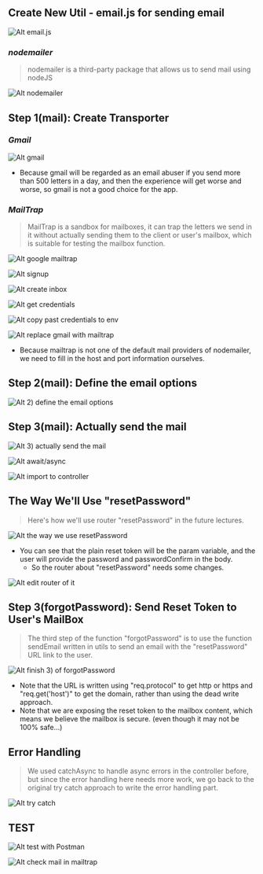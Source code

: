 ## **Create New Util - email.js for sending email**

![Alt email.js](pic/01.jpg)

### _nodemailer_

> nodemailer is a third-party package that allows us to send mail using nodeJS

![Alt nodemailer](pic/02.jpg)

## **Step 1(mail): Create Transporter**

### _Gmail_

![Alt gmail](pic/03.jpg)

- Because gmail will be regarded as an email abuser if you send more than 500 letters in a day, and then the experience will get worse and worse, so gmail is not a good choice for the app.

### _MailTrap_

> MailTrap is a sandbox for mailboxes, it can trap the letters we send in it without actually sending them to the client or user's mailbox, which is suitable for testing the mailbox function.

![Alt google mailtrap](pic/04.jpg)

![Alt signup](pic/05.jpg)

![Alt create inbox](pic/06.jpg)

![Alt get credentials](pic/07.jpg)

![Alt copy past credentials to env](pic/08.jpg)

![Alt replace gmail with mailtrap](pic/09.jpg)

- Because mailtrap is not one of the default mail providers of nodemailer, we need to fill in the host and port information ourselves.

## **Step 2(mail): Define the email options**

![Alt 2) define the email options](pic/10.jpg)

## **Step 3(mail): Actually send the mail**

![Alt 3) actually send the mail](pic/11.jpg)

![Alt await/async](pic/12.jpg)

![Alt import to controller](pic/13.jpg)

## **The Way We'll Use "resetPassword"**

> Here's how we'll use router "resetPassword" in the future lectures.

![Alt the way we use resetPassword](pic/14.jpg)

- You can see that the plain reset token will be the param variable, and the user will provide the password and passwordConfirm in the body.
  - So the router about "resetPassword" needs some changes.

![Alt edit router of it](pic/15.jpg)

## **Step 3(forgotPassword): Send Reset Token to User's MailBox**

> The third step of the function "forgotPassword" is to use the function sendEmail written in utils to send an email with the "resetPassword" URL link to the user.

![Alt finish 3) of forgotPassword](pic/16.jpg)

- Note that the URL is written using "req.protocol" to get http or https and "req.get('host')" to get the domain, rather than using the dead write approach.
- Note that we are exposing the reset token to the mailbox content, which means we believe the mailbox is secure. (even though it may not be 100% safe...)

## **Error Handling**

> We used catchAsync to handle async errors in the controller before, but since the error handling here needs more work, we go back to the original try catch approach to write the error handling part.

![Alt try catch](pic/17.jpg)

## **TEST**

![Alt test with Postman](pic/18.jpg)

![Alt check mail in mailtrap](pic/19.jpg)
